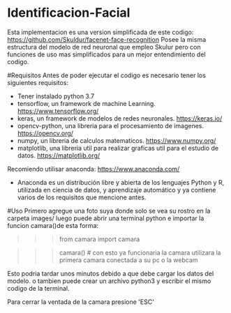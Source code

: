 # Identificacion-Facial
Esta implementacion es una version simplificada de este codigo: https://github.com/Skuldur/facenet-face-recognition
Posee la misma estructura del modelo de red neuronal que empleo Skulur pero con funciones de uso mas simplificados
para un mejor entendimiento del codigo.

#Requisitos
Antes de poder ejecutar el codigo es necesario tener los siguientes requisitos:
  - Tener instalado python 3.7
  - tensorflow, un framework de machine Learning.                                        https://www.tensorflow.org/
  - keras, un framework de modelos de redes neuronales.                                  https://keras.io/
  - opencv-python, una libreria para el procesamiento de imagenes.                       https://opencv.org/
  - numpy, un libreria de calculos matematicos.                                          https://www.numpy.org/
  - matplotlib, una libreria util para realizar graficas util para el estudio de datos.  https://matplotlib.org/
  
Recomiendo utilisar anaconda:                                                            https://www.anaconda.com/ 
  - Anaconda es un distribución libre y abierta​ de los lenguajes Python y R, 
    utilizada en ciencia de datos, y aprendizaje automático y ya contiene varios de los requisitos que mencione antes.

#Uso
Primero agregue una foto suya donde solo se vea su rostro en la carpeta images/
luego puede abrir una terminal python e importar la funcion camara()de esta forma:

>>> from camara import camara

>>> camara() # con esto ya funcionaria la camara utilizara la primera camara conectada a su pc o la webcam 

Esto podria tardar unos minutos debido a que debe cargar los datos del modelo.
o tambien puede crear un archivo python3 y escribir el mismo codigo de la terminal.

Para cerrar la ventada de la camara presione 'ESC'

